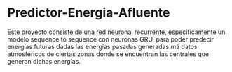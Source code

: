 # Predictor-Energia-Afluente
Este proyecto consiste de una red neuronal recurrente, específicamente un modelo sequence to sequence con neuronas GRU, para poder predecir energías futuras dadas las energías pasadas generadas má datos atmosféricos de ciertas zonas donde se encuentran las centrales que generan dichas energías.

